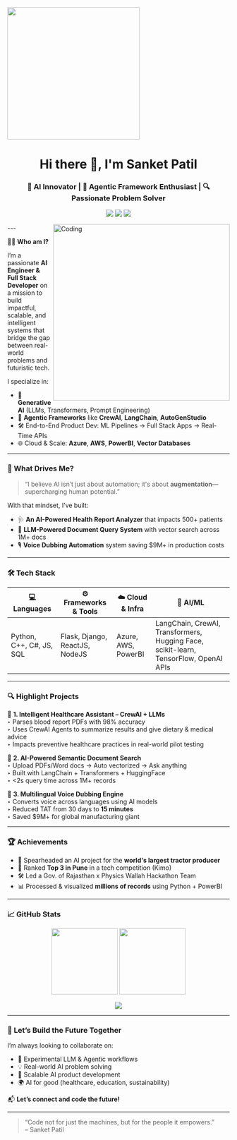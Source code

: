 <img align="center" height="300" src="https://media-exp1.licdn.com/dms/image/C4E1BAQE9vAl_uYWIgA/company-background_10000/0/1571244669228?e=2147483647&v=beta&t=X7Kc1hae7ekWmOd7tI1rWzq0Og1Qb5d5EP3cr87LgCQ">


<h1 align="center">Hi there 👋, I'm Sanket Patil</h1>
<h3 align="center">🚀 AI Innovator | 🧠 Agentic Framework Enthusiast | 🔍 Passionate Problem Solver</h3>



<p align="center">
  <a href="https://github.com/Sanket4545"><img src="https://img.shields.io/github/followers/Sanket4545?label=GitHub&style=social" /></a>
  <a href="https://linkedin.com/in/sanket-patil-0ba8a921b"><img src="https://img.shields.io/badge/LinkedIn-blue?style=flat&logo=linkedin" /></a>
  <a href="mailto:sanketsp4545@gmail.com"><img src="https://img.shields.io/badge/Email-D14836?style=flat&logo=gmail&logoColor=white"/></a>
</p>

<img align="right" alt="Coding" width="400" src="https://cdn.dribbble.com/users/1162077/screenshots/3848914/programmer.gif">
---

🧑‍💻 **Who am I?**

I’m a passionate **AI Engineer & Full Stack Developer** on a mission to build impactful, scalable, and intelligent systems that bridge the gap between real-world problems and futuristic tech.

I specialize in:
- 🤖 **Generative AI** (LLMs, Transformers, Prompt Engineering)
- 🧠 **Agentic Frameworks** like **CrewAI**, **LangChain**, **AutoGenStudio**
- 🛠️ End-to-End Product Dev: ML Pipelines → Full Stack Apps → Real-Time APIs
- 🌐 Cloud & Scale: **Azure**, **AWS**, **PowerBI**, **Vector Databases**

---

### 🧠 What Drives Me?

> “I believe AI isn’t just about automation; it's about **augmentation**—supercharging human potential.”

With that mindset, I’ve built:
- 🩺 **An AI-Powered Health Report Analyzer** that impacts 500+ patients  
- 📑 **LLM-Powered Document Query System** with vector search across 1M+ docs  
- 🎙️ **Voice Dubbing Automation** system saving $9M+ in production costs

---

### 🛠️ Tech Stack

| 💻 Languages | ⚙️ Frameworks & Tools | ☁️ Cloud & Infra | 🧠 AI/ML |
|-------------|----------------------|------------------|----------|
| Python, C++, C#, JS, SQL | Flask, Django, ReactJS, NodeJS | Azure, AWS, PowerBI | LangChain, CrewAI, Transformers, Hugging Face, scikit-learn, TensorFlow, OpenAI APIs |

---

### 🔍 Highlight Projects

📌 **1. Intelligent Healthcare Assistant – CrewAI + LLMs**  
‣ Parses blood report PDFs with 98% accuracy  
‣ Uses CrewAI Agents to summarize results and give dietary & medical advice  
‣ Impacts preventive healthcare practices in real-world pilot testing

📌 **2. AI-Powered Semantic Document Search**  
‣ Upload PDFs/Word docs → Auto vectorized → Ask anything  
‣ Built with LangChain + Transformers + HuggingFace  
‣ <2s query time across 1M+ records

📌 **3. Multilingual Voice Dubbing Engine**  
‣ Converts voice across languages using AI models  
‣ Reduced TAT from 30 days to **15 minutes**  
‣ Saved $9M+ for global manufacturing giant

---

### 🏆 Achievements

- 🥇 Spearheaded an AI project for the **world's largest tractor producer**
- 🥉 Ranked **Top 3 in Pune** in a tech competition (Kimo)
- 🛠️ Led a Gov. of Rajasthan x Physics Wallah Hackathon Team
- 📊 Processed & visualized **millions of records** using Python + PowerBI

---

### 📈 GitHub Stats

<p align="center">
  <img src="https://github-readme-stats.vercel.app/api?username=Sanket4545&show_icons=true&theme=radical" height="150"/>
  <img src="https://github-readme-stats.vercel.app/api/top-langs/?username=Sanket4545&layout=compact&theme=radical" height="150"/>
</p>

<p align="center">
  <img src="https://github-readme-streak-stats.herokuapp.com?user=Sanket4545&theme=radical&date_format=M%20j%5B%2C%20Y%5D"/>
</p>

---

### 🌟 Let’s Build the Future Together

I’m always looking to collaborate on:
- 🧪 Experimental LLM & Agentic workflows  
- 💡 Real-world AI problem solving  
- 🔧 Scalable AI product development  
- 🌍 AI for good (healthcare, education, sustainability)

📬 **Let’s connect and code the future!**

---

> “Code not for just the machines, but for the people it empowers.”  
> – Sanket Patil
